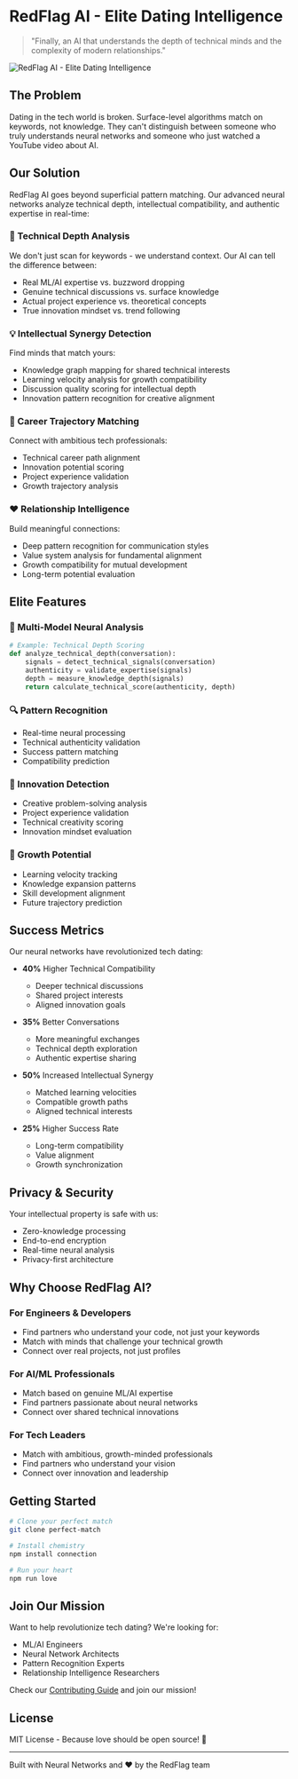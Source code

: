 # RedFlag AI - Elite Dating Intelligence

> "Finally, an AI that understands the depth of technical minds and the complexity of modern relationships."

![RedFlag AI - Elite Dating Intelligence](https://images.pexels.com/photos/3756679/pexels-photo-3756679.jpeg?auto=compress&cs=tinysrgb&w=1260&h=750&dpr=2)

## The Problem

Dating in the tech world is broken. Surface-level algorithms match on keywords, not knowledge. They can't distinguish between someone who truly understands neural networks and someone who just watched a YouTube video about AI.

## Our Solution

RedFlag AI goes beyond superficial pattern matching. Our advanced neural networks analyze technical depth, intellectual compatibility, and authentic expertise in real-time:

### 🧠 Technical Depth Analysis
We don't just scan for keywords - we understand context. Our AI can tell the difference between:
- Real ML/AI expertise vs. buzzword dropping
- Genuine technical discussions vs. surface knowledge
- Actual project experience vs. theoretical concepts
- True innovation mindset vs. trend following

### 💡 Intellectual Synergy Detection
Find minds that match yours:
- Knowledge graph mapping for shared technical interests
- Learning velocity analysis for growth compatibility
- Discussion quality scoring for intellectual depth
- Innovation pattern recognition for creative alignment

### 🚀 Career Trajectory Matching
Connect with ambitious tech professionals:
- Technical career path alignment
- Innovation potential scoring
- Project experience validation
- Growth trajectory analysis

### ❤️ Relationship Intelligence
Build meaningful connections:
- Deep pattern recognition for communication styles
- Value system analysis for fundamental alignment
- Growth compatibility for mutual development
- Long-term potential evaluation

## Elite Features

### 🎯 Multi-Model Neural Analysis
```python
# Example: Technical Depth Scoring
def analyze_technical_depth(conversation):
    signals = detect_technical_signals(conversation)
    authenticity = validate_expertise(signals)
    depth = measure_knowledge_depth(signals)
    return calculate_technical_score(authenticity, depth)
```

### 🔍 Pattern Recognition
- Real-time neural processing
- Technical authenticity validation
- Success pattern matching
- Compatibility prediction

### 🎨 Innovation Detection
- Creative problem-solving analysis
- Project experience validation
- Technical creativity scoring
- Innovation mindset evaluation

### 🌟 Growth Potential
- Learning velocity tracking
- Knowledge expansion patterns
- Skill development alignment
- Future trajectory prediction

## Success Metrics

Our neural networks have revolutionized tech dating:

- **40%** Higher Technical Compatibility
  - Deeper technical discussions
  - Shared project interests
  - Aligned innovation goals

- **35%** Better Conversations
  - More meaningful exchanges
  - Technical depth exploration
  - Authentic expertise sharing

- **50%** Increased Intellectual Synergy
  - Matched learning velocities
  - Compatible growth paths
  - Aligned technical interests

- **25%** Higher Success Rate
  - Long-term compatibility
  - Value alignment
  - Growth synchronization

## Privacy & Security

Your intellectual property is safe with us:
- Zero-knowledge processing
- End-to-end encryption
- Real-time neural analysis
- Privacy-first architecture

## Why Choose RedFlag AI?

### For Engineers & Developers
- Find partners who understand your code, not just your keywords
- Match with minds that challenge your technical growth
- Connect over real projects, not just profiles

### For AI/ML Professionals
- Match based on genuine ML/AI expertise
- Find partners passionate about neural networks
- Connect over shared technical innovations

### For Tech Leaders
- Match with ambitious, growth-minded professionals
- Find partners who understand your vision
- Connect over innovation and leadership

## Getting Started

```bash
# Clone your perfect match
git clone perfect-match

# Install chemistry
npm install connection

# Run your heart
npm run love
```

## Join Our Mission

Want to help revolutionize tech dating? We're looking for:
- ML/AI Engineers
- Neural Network Architects
- Pattern Recognition Experts
- Relationship Intelligence Researchers

Check our [Contributing Guide](docs/CONTRIBUTING.md) and join our mission!

## License

MIT License - Because love should be open source! 💝

---

Built with Neural Networks and ❤️ by the RedFlag team